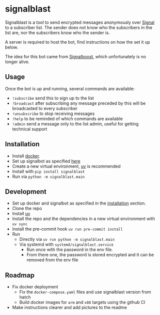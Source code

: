 # signalblast

Signalblast is a tool to send encrypted messages anonymously over [Signal](https://www.signal.org/) to a subscriber list. The sender does not know who the subscribers in the list are, nor the subscribers know who the sender is.

A server is required to host the bot, find instructions on how the set it up below.

The idea for this bot came from [Signalboost](https://web.archive.org/web/https://signalboost.info/), which unfortunately is no longer alive.

## Usage

Once the bot is up and running, several commands are available:
* `!subscribe` send this to sign up to the list
* `!broadcast` after subscribing any message preceded by this will be broadcasted to every subscriber
* `!unsubscribe` to stop receiving messages
* `!help` to be reminded of which commands are available
* `!admin` send a message only to the list admin, useful for getting technical support

## Installation

* Install [docker](https://www.docker.com/).
* Set up signalbot as specified [here](https://github.com/filipre/signalbot)
* Create a new virtual environment, [uv](https://docs.astral.sh/uv/) is recommended
* Install with `pip install signalblast`
* Run via `python -m signalblast.main`

## Development

* Set up docker and signalbot as specified in the [installation](#installation) section.
* Clone the repo
* Install [uv](https://docs.astral.sh/uv/)
* Install the repo and the dependencies in a new virtual environment with `uv sync`
* Install the pre-commit hook `uv run pre-commit install`
* Run
  * Directly via `uv run python -m signalblast.main`
  * Via systemd with `systemd/signalblast.service`
    * Run once with the password in the env file.
    * From there one, the password is stored encrypted and it can be removed from the env file

## Roadmap
* Fix docker deployment
  * Fix the `docker-compose.yaml` files and use signalblast version from hatch
  * Build docker images for `arm` and `x86` targets using the github CI
* Make instructions clearer and add pictures to the readme
